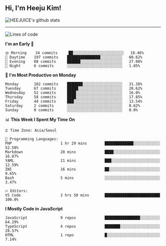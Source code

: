 ## Hi, I'm Heeju Kim!

![HEEJUICE's github stats](https://github-readme-stats.vercel.app/api?username=HEEJUICE&show_icons=true)

---
<!--START_SECTION:waka-->
![Lines of code](https://img.shields.io/badge/From%20Hello%20World%20I%27ve%20Written-11.4%20million%20lines%20of%20code-blue)

**I'm an Early 🐤** 

```text
🌞 Morning    34 commits     ██░░░░░░░░░░░░░░░░░░░░░░░   10.46% 
🌆 Daytime    197 commits    ███████████████░░░░░░░░░░   60.62% 
🌃 Evening    88 commits     ██████░░░░░░░░░░░░░░░░░░░   27.08% 
🌙 Night      6 commits      ░░░░░░░░░░░░░░░░░░░░░░░░░   1.85%

```
📅 **I'm Most Productive on Monday** 

```text
Monday       102 commits    ███████░░░░░░░░░░░░░░░░░░   31.38% 
Tuesday      67 commits     █████░░░░░░░░░░░░░░░░░░░░   20.62% 
Wednesday    52 commits     ████░░░░░░░░░░░░░░░░░░░░░   16.0% 
Thursday     58 commits     ████░░░░░░░░░░░░░░░░░░░░░   17.85% 
Friday       44 commits     ███░░░░░░░░░░░░░░░░░░░░░░   13.54% 
Saturday     2 commits      ░░░░░░░░░░░░░░░░░░░░░░░░░   0.62% 
Sunday       0 commits      ░░░░░░░░░░░░░░░░░░░░░░░░░   0.0%

```


📊 **This Week I Spent My Time On** 

```text
⌚︎ Time Zone: Asia/Seoul

💬 Programming Languages: 
PHP                      1 hr 29 mins        █████████████░░░░░░░░░░░░   52.58% 
Markdown                 28 mins             ████░░░░░░░░░░░░░░░░░░░░░   16.87% 
YAML                     21 mins             ███░░░░░░░░░░░░░░░░░░░░░░   12.59% 
INI                      16 mins             ██░░░░░░░░░░░░░░░░░░░░░░░   9.65% 
Bash                     5 mins              ░░░░░░░░░░░░░░░░░░░░░░░░░   3.47%

🔥 Editors: 
VS Code                  2 hrs 50 mins       █████████████████████████   100.0%

```

**I Mostly Code in JavaScript** 

```text
JavaScript               9 repos             ████████████████░░░░░░░░░   64.29% 
TypeScript               4 repos             ███████░░░░░░░░░░░░░░░░░░   28.57% 
HTML                     1 repo              █░░░░░░░░░░░░░░░░░░░░░░░░   7.14%

```



<!--END_SECTION:waka-->
